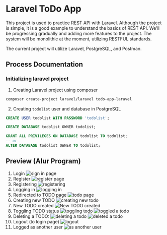 # Laravel ToDo App

This project is used to practice REST API with Laravel.
Although the project is simple, it is a good example to understand the basics of REST API.
We'll be progressing gradually and adding more features to the project.
The system will be monolithic at the moment, utilizing RESTFUL standards.

The current project will utilize Laravel, PostgreSQL, and Postman.

## Process Documentation

### Initializing laravel project

1. Creating Laravel project using composer
```bash
composer create-project laravel/laravel todo-app-laravel
```

2. Creating `todolist` user and database in PostgreSQL
```sql
CREATE USER todolist WITH PASSWORD 'todolist';

CREATE DATABASE todolist OWNER todolist;

GRANT ALL PRIVILEGES ON DATABASE todolist TO todolist;
-- or
ALTER DATABASE todolist OWNER TO todolist;
```

## Preview (Alur Program)

1. Login
   ![sign in page](images/r-signin.png)
2. Register
   ![register page](images/r-register.png)
3. Registering
   ![registering](images/r-registering.png)
4. Logging in
   ![logging in](images/r-loggingin.png)
5. Redirected to TODO page
   ![todo page](images/r-todo-page.png)
6. Creating new TODO
   ![creating new todo](images/r-creating-new-todo.png)
7. New TODO created
   ![New TODO created](images/r-new-todo-created)
8. Toggling TODO status
   ![toggling todo](images/r-toggling-todo.png)
   ![toggled a todo](images/r-toggled-todo.png)
9. Deleting a TODO:
   ![deleting a todo](images/r-deleting-todo.png)
   ![deleted a todo](images/r-deleted-todo.png)
10. Logout (to login page)
    ![logout](images/r-logout.png)
11. Logged as another user
    ![as another user](images/r-as-another-user.png)
